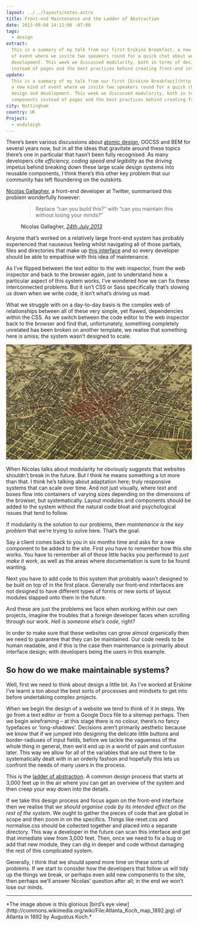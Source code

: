 ```yaml
---
layout: ../../layouts/notes.astro
title: Front-end Maintenance and the Ladder of Abstraction
date: 2013-09-04 14:12:00 -07:00
tags:
  - design
extract:
  This is a summary of my talk from our first Erskine Breakfast, a new kind
  of event where we invite two speakers round for a quick chat about web design and
  development. This week we discussed modularity, both in terms of designing components
  instead of pages and the best practices behind creating front-end interfaces.
update:
  This is a summary of my talk from our first [Erskine Breakfast](http://breakfast.erskinesocials.com/),
  a new kind of event where we invite two speakers round for a quick chat about web
  design and development. This week we discussed modularity, both in terms of designing
  components instead of pages and the best practices behind creating front-end interfaces.
city: Nottingham
country: UK
Project:
  - endsleigh
---
```


There’s been various discussions about [atomic design](http://bradfrostweb.com/blog/post/atomic-web-design/), OOCSS and BEM for several years now, but in all the ideas that gravitate around these topics there’s one in particular that hasn’t been fully recognised. As many developers cite _efficiency, coding speed and legibility_ as the driving impetus behind breaking down these large scale design systems into reusable components, I think there’s this other key problem that our community has left floundering on the outskirts.

[Nicolas Gallagher](http://twitter.com/necolas), a front-end developer at Twitter, summarised this problem wonderfully however:

<figure><blockquote><p>Replace “can you build this?” with “can you maintain this without losing your minds?”</p></blockquote>
<figcaption class="cite"><p>Nicolas Gallagher, <em><a href="https://twitter.com/necolas/status/360170108028600320">24th July 2013</a></em></p></figcaption>
</figure>

Anyone that’s worked on a relatively large front-end system has probably experienced that nauseous feeling whilst navigating all of those partials, files and directories that make up [this interface](http://coding.smashingmagazine.com/2013/08/02/other-interface-atomic-design-sass/) and so every developer should be able to empathise with this idea of maintenance.

As I’ve flipped between the text editor to the web inspector, from the web inspector and back to the browser again, just to understand how a particular aspect of this system works, I’ve wondered how we can fix these interconnected problems. But it isn’t CSS or Sass specifically that’s slowing us down when we write code, it isn’t what’s driving us mad.

What we struggle with on a day-to-day basis is the complex web of relationships between all of these very simple, yet flawed, dependencies within the CSS. As we switch between the code editor to the web inspector back to the browser and find that, unfortunately, something completely unrelated has been broken on another template, we realise that something here is amiss; the system wasn’t designed to scale.

![image](/images/image.jpg)

When Nicolas talks about modularity he obviously suggests that websites shouldn’t break in the future. But I think he means something a lot more than that. I think he’s talking about adaptation here; truly responsive systems that can scale over time. And not just visually, where text and boxes flow into containers of varying sizes depending on the dimensions of the browser, but systematically. Layout modules and components should be added to the system without the natural code bloat and psychological issues that tend to follow.

If modularity is the solution to our problems, then _maintenance is the key problem_ that we’re trying to solve here. That’s the goal.

Say a client comes back to you in six months time and asks for a new component to be added to the site. First you have to remember how this site works. You have to remember all of those little hacks you performed to _just make it work_, as well as the areas where documentation is sure to be found wanting.

Next you have to add code to this system that probably wasn’t designed to be built on top of in the first place. Generally our front-end interfaces are not designed to have different types of forms or new sorts of layout modules slapped onto them in the future.

And these are just the problems we face when working within our own projects, imagine the troubles that a foreign developer faces when scrolling through our work. _Hell is someone else’s code_, right?

In order to make sure that these websites can grow almost organically then we need to guarantee that they can be maintained. Our code needs to be human readable, and if this is the case then maintenance is primarily about interface design; with developers being the users in this example.

## So how do we make maintainable systems?

Well, first we need to think about design a little bit. As I’ve worked at Erskine I’ve learnt a ton about the best sorts of processes and mindsets to get into before undertaking complex projects.

When we begin the design of a website we tend to think of it in steps. We go from a text editor or from a Google Docs file to a sitemap perhaps. Then we begin wireframing – at this stage there is no colour, there’s no fancy typefaces or ‘long-shadows’. Decisions aren’t primarily aesthetic because we know that if we jumped into designing the delicate little buttons and border-radiuses of input fields, before we tackle the vagueness of the whole thing in general, then we’d end up in a world of pain and confusion later. This way we allow for all of the variables that are out there to be systematically dealt with in an orderly fashion and hopefully this lets us confront the needs of many users in the process.

This is the [ladder of abstraction](http://worrydream.com/LadderOfAbstraction/). A common design process that starts at 3,000 feet up in the air where you can get an overview of the system and then creep your way down into the details.

If we take this design process and focus again on the front-end interface then we realise that _we should organise code by its intended effect on the rest of the system_. We ought to gather the pieces of code that are global in scope and then zoom in on the specifics. Things like reset.css and normalise.css should be collected together and placed into a separate directory. This way a developer in the future can scan this interface and get that immediate view from 3,000 feet. Then, once we need to fix a bug or add that new module, they can dig in deeper and code without damaging the rest of this complicated system.

Generally, I think that we should spend more time on these sorts of problems. If we start to consider how the developers that follow us will tidy up the things we break, or perhaps even add new components to the site, then perhaps we’ll answer Nicolas’ question after all; in the end we won’t lose our minds.

<hr>
*The image above is this glorious [bird’s eye view](http://commons.wikimedia.org/wiki/File:Atlanta_Koch_map_1892.jpg) of Atlanta in 1892 by Augustus Koch.*
